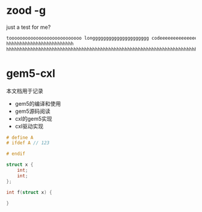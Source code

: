 
# zood -g

just a test for me?

```bash
tooooooooooooooooooooooooooo longgggggggggggggggggggg codeeeeeeeeeeeeeeeeeeeeeee tooo copy
hhhhhhhhhhhhhhhhhhhhhhhhh
hhhhhhhhhhhhhhhhhhhhhhhhhhhhhhhhhhhhhhhhhhhhhhhhhhhhhhhhhhhhhhhhhhhhhhhhhhhhhhhhhhhhhhhhhhhhhhhhhhhhhhhhhhhhhhhhhhhhhhhhhhhhhhhhhhhhhhhhhhhhhhhhhhhhhhhhhhhhhhhhhhhhhhhhhhhhhhhhhhhhhhhhhhhhhhhhhhhhhhhhhhhhhhhhhhhhhhhhhhhhhhhhh
```

# gem5-cxl

本文档用于记录

- gem5的编译和使用
- gem5源码阅读
- cxl的gem5实现
- cxl驱动实现

```c
# define A
# ifdef A // 123

# endif

struct x {
    int;
    int;
};

int f(struct x) {
    
}

```